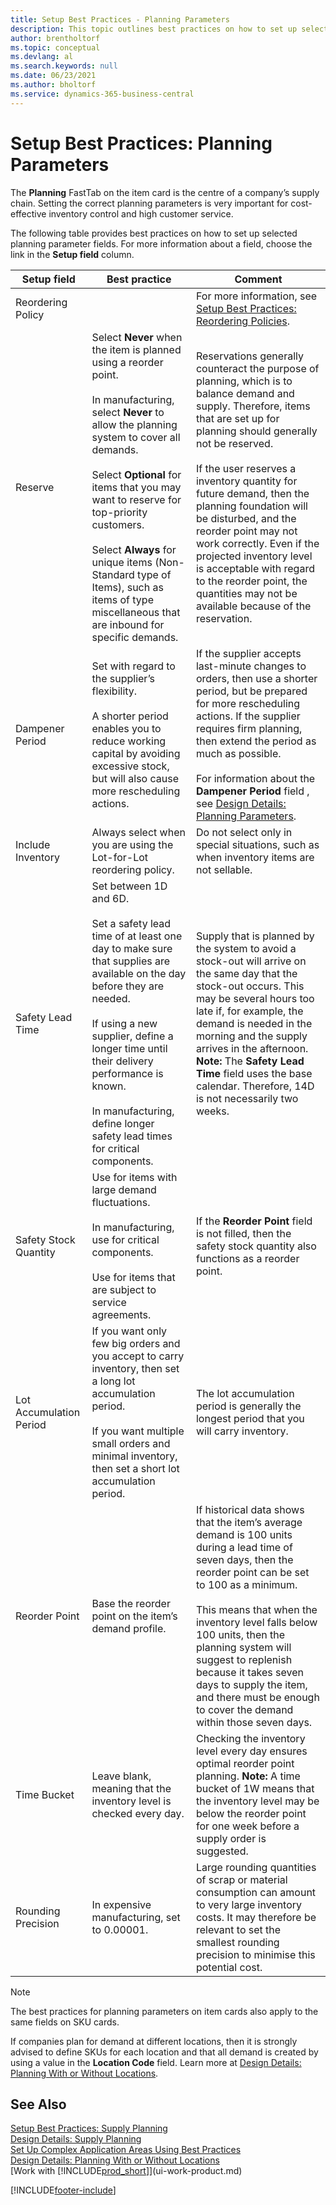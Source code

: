 ```yaml
---
title: Setup Best Practices - Planning Parameters
description: This topic outlines best practices on how to set up selected planning parameter fields with the Planning FastTab on the item card.
author: brentholtorf
ms.topic: conceptual
ms.devlang: al
ms.search.keywords: null
ms.date: 06/23/2021
ms.author: bholtorf
ms.service: dynamics-365-business-central
---
```

# <a name="setup-best-practices-planning-parameters"></a>Setup Best Practices: Planning Parameters

The **Planning** FastTab on the item card is the centre of a company’s supply chain. Setting the correct planning parameters is very important for cost-effective inventory control and high customer service.  

 The following table provides best practices on how to set up selected planning parameter fields. For more information about a field, choose the link in the **Setup field** column.  

|Setup field|Best practice|Comment|  
|-----------------|-------------------|-------------|  
|Reordering Policy||For more information, see [Setup Best Practices: Reordering Policies](setup-best-practices-reordering-policies.md).|  
|Reserve|Select **Never** when the item is planned using a reorder point.<br /><br /> In manufacturing, select **Never** to allow the planning system to cover all demands.<br /><br /> Select **Optional** for items that you may want to reserve for top-priority customers.<br /><br /> Select **Always** for unique items (Non-Standard type of Items), such as items of type miscellaneous that are inbound for specific demands.|Reservations generally counteract the purpose of planning, which is to balance demand and supply. Therefore, items that are set up for planning should generally not be reserved.<br /><br /> If the user reserves a inventory quantity for future demand, then the planning foundation will be disturbed, and the reorder point may not work correctly. Even if the projected inventory level is acceptable with regard to the reorder point, the quantities may not be available because of the reservation.|  
|Dampener Period|Set with regard to the supplier’s flexibility.<br /><br /> A shorter period enables you to reduce working capital by avoiding excessive stock, but will also cause more rescheduling actions.|If the supplier accepts last-minute changes to orders, then use a shorter period, but be prepared for more rescheduling actions. If the supplier requires firm planning, then extend the period as much as possible.<br /><br /> For information about the **Dampener Period** field , see [Design Details: Planning Parameters](design-details-planning-parameters.md).|  
|Include Inventory|Always select when you are using the Lot-for-Lot reordering policy.|Do not select only in special situations, such as when inventory items are not sellable.|  
|Safety Lead Time|Set between 1D and 6D.<br /><br /> Set a safety lead time of at least one day to make sure that supplies are available on the day before they are needed.<br /><br /> If using a new supplier, define a longer time until their delivery performance is known.<br /><br /> In manufacturing, define longer safety lead times for critical components.|Supply that is planned by the system to avoid a stock-out will arrive on the same day that the stock-out occurs. This may be several hours too late if, for example, the demand is needed in the morning and the supply arrives in the afternoon. **Note:**  The **Safety Lead Time** field uses the base calendar. Therefore, 14D is not necessarily two weeks.|  
|Safety Stock Quantity|Use for items with large demand fluctuations.<br /><br /> In manufacturing, use for critical components.<br /><br /> Use for items that are subject to service agreements.|If the **Reorder Point** field is not filled, then the safety stock quantity also functions as a reorder point.|  
|Lot Accumulation Period|If you want only few big orders and you accept to carry inventory, then set a long lot accumulation period.<br /><br /> If you want multiple small orders and minimal inventory, then set a short lot accumulation period.|The lot accumulation period is generally the longest period that you will carry inventory.|  
|Reorder Point|Base the reorder point on the item’s demand profile.|If historical data shows that the item’s average demand is 100 units during a lead time of seven days, then the reorder point can be set to 100 as a minimum.<br /><br /> This means that when the inventory level falls below 100 units, then the planning system will suggest to replenish because it takes seven days to supply the item, and there must be enough to cover the demand within those seven days.|  
|Time Bucket|Leave blank, meaning that the inventory level is checked every day.|Checking the inventory level every day ensures optimal reorder point planning. **Note:**  A time bucket of 1W means that the inventory level may be below the reorder point for one week before a supply order is suggested.|  
|Rounding Precision|In expensive manufacturing, set to 0.00001.|Large rounding quantities of scrap or material consumption can amount to very large inventory costs. It may therefore be relevant to set the smallest rounding precision to minimise this potential cost.|  

> [!NOTE]  
> The best practices for planning parameters on item cards also apply to the same fields on SKU cards.  
>
> If companies plan for demand at different locations, then it is strongly advised to define SKUs for each location and that all demand is created by using a value in the **Location Code** field. Learn more at [Design Details: Planning With or Without Locations](production-planning-with-without-locations.md).  

## <a name="see-also"></a>See Also
[Setup Best Practices: Supply Planning](setup-best-practices-supply-planning.md)  
[Design Details: Supply Planning](design-details-supply-planning.md)  
[Set Up Complex Application Areas Using Best Practices](set-up-complex-application-areas-using-best-practices.md)  
[Design Details: Planning With or Without Locations](production-planning-with-without-locations.md)  
[Work with [!INCLUDE[prod_short](includes/prod_short.md)]](ui-work-product.md)


[!INCLUDE[footer-include](includes/footer-banner.md)]
